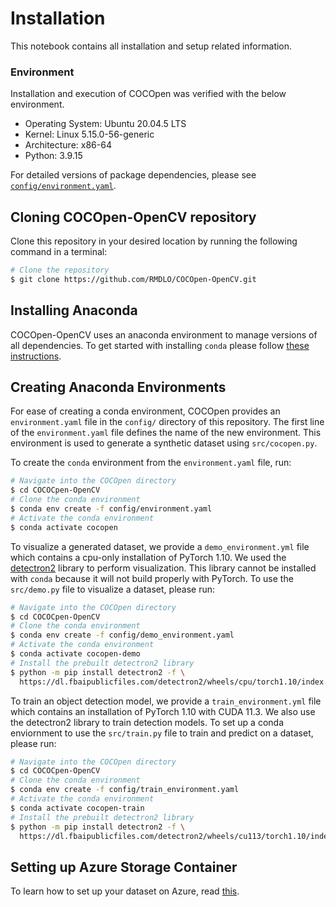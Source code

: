 # **Installation**
This notebook contains all installation and setup related information.

### **Environment**

Installation and execution of COCOpen was verified with the below environment.
- Operating System: Ubuntu 20.04.5 LTS
- Kernel: Linux 5.15.0-56-generic
- Architecture: x86-64
- Python: 3.9.15

For detailed versions of package dependencies, please see [`config/environment.yaml`](https://github.com/RMDLO/COCOpen-OpenCV/blob/3dec8c36087c0ba8033d62a987ae7738475e161f/config/environment.yaml).

## **Cloning COCOpen-OpenCV repository**
Clone this repository in your desired location by running the following command in a terminal:
```bash
# Clone the repository
$ git clone https://github.com/RMDLO/COCOpen-OpenCV.git
```

## **Installing Anaconda**
COCOpen-OpenCV uses an anaconda environment to manage versions of all dependencies. To get started with installing `conda` please follow [these instructions](https://conda.io/projects/conda/en/latest/user-guide/getting-started.html).

## **Creating Anaconda Environments**
For ease of creating a conda environment, COCOpen provides an `environment.yaml` file in the `config/` directory of this repository. The first line of the `environment.yaml` file defines the name of the new environment. This environment is used to generate a synthetic dataset using `src/cocopen.py`.

To create the `conda` environment from the `environment.yaml` file, run:

```bash
# Navigate into the COCOpen directory
$ cd COCOCpen-OpenCV
# Clone the conda environment
$ conda env create -f config/environment.yaml
# Activate the conda environment
$ conda activate cocopen
```

To visualize a generated dataset, we provide a `demo_environment.yml` file which contains a cpu-only installation of PyTorch 1.10. We used the [detectron2](https://github.com/facebookresearch/detectron2) library to perform visualization. This library cannot be installed with `conda` because it will not build properly with PyTorch. To use the `src/demo.py` file to visualize a dataset, please run:

```bash
# Navigate into the COCOpen directory
$ cd COCOCpen-OpenCV
# Clone the conda environment
$ conda env create -f config/demo_environment.yaml
# Activate the conda environment
$ conda activate cocopen-demo
# Install the prebuilt detectron2 library
$ python -m pip install detectron2 -f \
  https://dl.fbaipublicfiles.com/detectron2/wheels/cpu/torch1.10/index.html
```

To train an object detection model, we provide a `train_environment.yml` file which contains an installation of PyTorch 1.10 with CUDA 11.3. We also use the detectron2 library to train detection models. To set up a conda enviornment to use the `src/train.py` file to train and predict on a dataset, please run:

```bash
# Navigate into the COCOpen directory
$ cd COCOCpen-OpenCV
# Clone the conda environment
$ conda env create -f config/train_environment.yaml
# Activate the conda environment
$ conda activate cocopen-train
# Install the prebuilt detectron2 library
$ python -m pip install detectron2 -f \
  https://dl.fbaipublicfiles.com/detectron2/wheels/cu113/torch1.10/index.html
```

## **Setting up Azure Storage Container**
To learn how to set up your dataset on Azure, read [this](https://github.com/RMDLO/COCOpen-OpenCV/blob/3dec8c36087c0ba8033d62a987ae7738475e161f/docs/README_AZURE.md).
